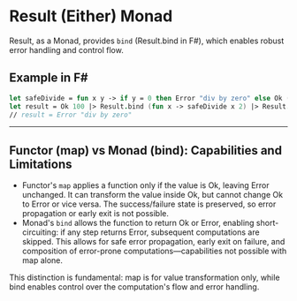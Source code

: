 # Result (Either) Monad

Result, as a Monad, provides `bind` (Result.bind in F#), which enables robust error handling and control flow.

## Example in F#

```fsharp
let safeDivide = fun x y -> if y = 0 then Error "div by zero" else Ok (x / y)
let result = Ok 100 |> Result.bind (fun x -> safeDivide x 2) |> Result.bind (fun x -> safeDivide x 0)
// result = Error "div by zero"
```

---

## Functor (map) vs Monad (bind): Capabilities and Limitations

- Functor's `map` applies a function only if the value is Ok, leaving Error unchanged. It can transform the value inside Ok, but cannot change Ok to Error or vice versa. The success/failure state is preserved, so error propagation or early exit is not possible.
- Monad's `bind` allows the function to return Ok or Error, enabling short-circuiting: if any step returns Error, subsequent computations are skipped. This allows for safe error propagation, early exit on failure, and composition of error-prone computations—capabilities not possible with map alone.

This distinction is fundamental: map is for value transformation only, while bind enables control over the computation's flow and error handling.